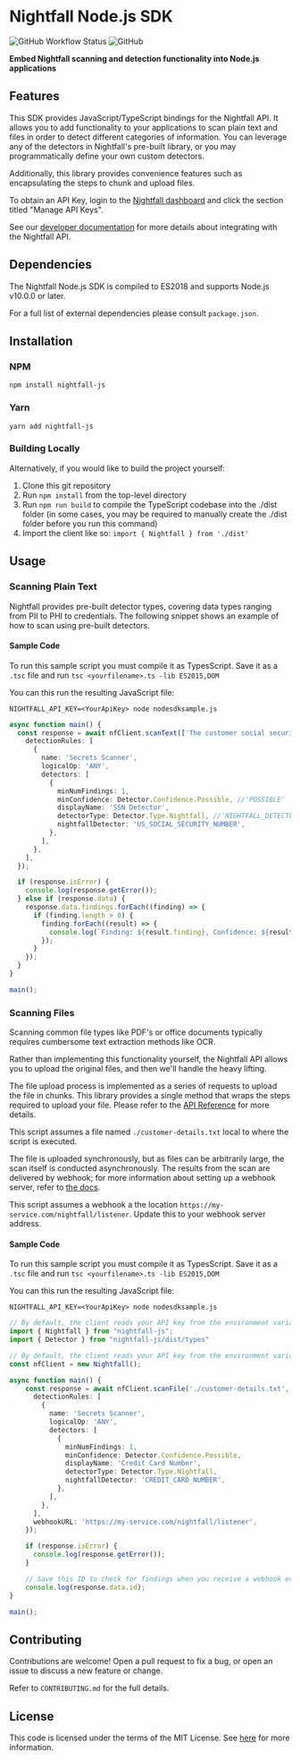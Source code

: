 # Nightfall Node.js SDK

![GitHub Workflow Status](https://img.shields.io/github/workflow/status/nightfallai/nightfall-nodejs-sdk/test)
![GitHub](https://img.shields.io/github/license/nightfallai/nightfall-nodejs-sdk)

**Embed Nightfall scanning and detection functionality into Node.js applications**

## Features

This SDK provides JavaScript/TypeScript bindings for the Nightfall API. It allows you to add functionality to your applications to
scan plain text and files in order to detect different categories of information. You can leverage any of
the detectors in Nightfall's pre-built library, or you may programmatically define your own custom detectors.

Additionally, this library provides convenience features such as encapsulating the steps to chunk and upload files.

To obtain an API Key, login to the [Nightfall dashboard](https://app.nightfall.ai/) and click the section
titled "Manage API Keys".

See our [developer documentation](https://docs.nightfall.ai/docs/entities-and-terms-to-know) for more details about
integrating with the Nightfall API.

## Dependencies

The Nightfall Node.js SDK is compiled to ES2018 and supports Node.js v10.0.0 or later.

For a full list of external dependencies please consult `package.json`.

## Installation

### NPM

`npm install nightfall-js`

### Yarn

`yarn add nightfall-js`

### Building Locally

Alternatively, if you would like to build the project yourself:

1. Clone this git repository
2. Run `npm install` from the top-level directory
3. Run `npm run build` to compile the TypeScript codebase into the ./dist folder (in some cases, you may be required to manually create the ./dist folder before you run this command)
4. Import the client like so: `import { Nightfall } from './dist'`

## Usage

### Scanning Plain Text

Nightfall provides pre-built detector types, covering data types ranging from PII to PHI to credentials. The following snippet shows an example of how to scan using pre-built detectors.

#### Sample Code

To run this sample script you must compile it as TypesScript. Save it as a `.tsc` file and run `tsc <yourfilename>.ts -lib ES2015,DOM `

You can this run the resulting JavaScript file:

`NIGHTFALL_API_KEY=<YourApiKey> node nodesdksample.js`

```typescript
async function main() {
  const response = await nfClient.scanText(['The customer social security number is 111-22-3333'], {
    detectionRules: [
      {
        name: 'Secrets Scanner',
        logicalOp: 'ANY',
        detectors: [
          {
            minNumFindings: 1,
            minConfidence: Detector.Confidence.Possible, //'POSSIBLE'
            displayName: 'SSN Detector',
            detectorType: Detector.Type.Nightfall, //'NIGHTFALL_DETECTOR'
            nightfallDetector: 'US_SOCIAL_SECURITY_NUMBER',
          },
        ],
      },
    ],
  });

  if (response.isError) {
    console.log(response.getError());
  } else if (response.data) {
    response.data.findings.forEach((finding) => {
      if (finding.length > 0) {
        finding.forEach((result) => {
          console.log(`Finding: ${result.finding}, Confidence: ${result.confidence}`);
        });
      }
    });
  }
}

main();
```

### Scanning Files

Scanning common file types like PDF's or office documents typically requires cumbersome text
extraction methods like OCR.

Rather than implementing this functionality yourself, the Nightfall API allows you to upload the
original files, and then we'll handle the heavy lifting.

The file upload process is implemented as a series of requests to upload the file in chunks. This library
provides a single method that wraps the steps required to upload your file. Please refer to the
[API Reference](https://docs.nightfall.ai/reference) for more details.

This script assumes a file named `./customer-details.txt` local to where the script is executed.

The file is uploaded synchronously, but as files can be arbitrarily large, the scan itself is conducted asynchronously.
The results from the scan are delivered by webhook; for more information about setting up a webhook server, refer to
[the docs](https://docs.nightfall.ai/docs/creating-a-webhook-server).

This script assumes a webhook a the location `https://my-service.com/nightfall/listener`.  Update this to your webhook server address.

#### Sample Code

To run this sample script you must compile it as TypesScript. Save it as a `.tsc` file and run `tsc <yourfilename>.ts -lib ES2015,DOM `

You can this run the resulting JavaScript file:

`NIGHTFALL_API_KEY=<YourApiKey> node nodesdksample.js`

```typescript
// By default, the client reads your API key from the environment variable NIGHTFALL_API_KEY
import { Nightfall } from "nightfall-js";
import { Detector } from "nightfall-js/dist/types"

// By default, the client reads your API key from the environment variable NIGHTFALL_API_KEY
const nfClient = new Nightfall();

async function main() {
	const response = await nfClient.scanFile('./customer-details.txt', {
	  detectionRules: [
		{
		  name: 'Secrets Scanner',
		  logicalOp: 'ANY',
		  detectors: [
			{
			  minNumFindings: 1,
			  minConfidence: Detector.Confidence.Possible,
			  displayName: 'Credit Card Number',
			  detectorType: Detector.Type.Nightfall,
			  nightfallDetector: 'CREDIT_CARD_NUMBER',
			},
		  ],
		},
	  ],
	  webhookURL: 'https://my-service.com/nightfall/listener',
	});

	if (response.isError) {
	  console.log(response.getError());
	}

	// Save this ID to check for findings when you receive a webhook event from us
	console.log(response.data.id);
}

main();
```

## Contributing

Contributions are welcome! Open a pull request to fix a bug, or open an issue to discuss a new feature
or change.

Refer to `CONTRIBUTING.md` for the full details.

## License

This code is licensed under the terms of the MIT License. See [here](https://opensource.org/licenses/MIT)
for more information.
